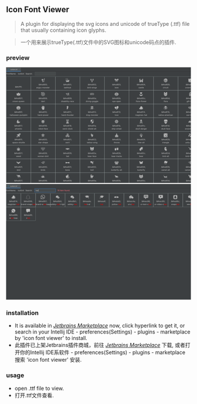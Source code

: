 ## Icon Font Viewer

> A plugin for displaying the svg icons and unicode of trueType (.ttf) file that usually containing icon glyphs.

> 一个用来展示trueType(.ttf)文件中的SVG图标和unicode码点的插件.
### preview
![img.png](docs/1665852262349.png)
![img.png](docs/1665852309323.png)

### installation
- It is available in *[Jetbrains Marketplace](https://plugins.jetbrains.com/plugin/19274-icon-font-viewer)* now, click hyperlink to get it, or search in your Intellij IDE - preferences(Settings) - plugins - marketplace by 'icon font viewer' to install.
- 此插件已上架Jetbrains插件商城，前往 *[Jetbrains Marketplace](https://plugins.jetbrains.com/plugin/19274-icon-font-viewer)* 下载, 或者打开你的Intellij IDE系软件 - preferences(Settings) - plugins - marketplace 搜索 'icon font viewer' 安装.
### usage
- open .ttf file to view.
- 打开.ttf文件查看.

